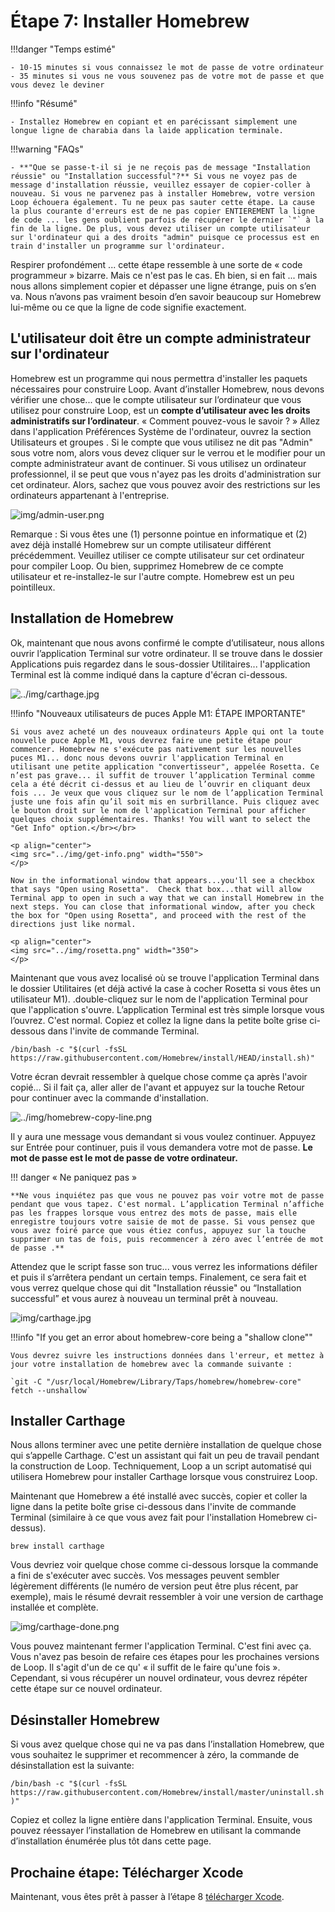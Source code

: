 # Étape 7: Installer Homebrew

!!!danger "Temps estimé"

    - 10-15 minutes si vous connaissez le mot de passe de votre ordinateur
    - 35 minutes si vous ne vous souvenez pas de votre mot de passe et que vous devez le deviner

!!!info "Résumé"

    - Installez Homebrew en copiant et en parécissant simplement une longue ligne de charabia dans la laide application terminale.

!!!warning "FAQs"

    - **"Que se passe-t-il si je ne reçois pas de message "Installation réussie" ou "Installation successful"?** Si vous ne voyez pas de message d'installation réussie, veuillez essayer de copier-coller à nouveau. Si vous ne parvenez pas à installer Homebrew, votre version Loop échouera également. Tu ne peux pas sauter cette étape. La cause la plus courante d'erreurs est de ne pas copier ENTIEREMENT la ligne de code ... les gens oublient parfois de récupérer le dernier `"` à la fin de la ligne. De plus, vous devez utiliser un compte utilisateur sur l'ordinateur qui a des droits "admin" puisque ce processus est en train d'installer un programme sur l'ordinateur.

Respirer profondément ... cette étape ressemble à une sorte de « code programmeur » bizarre. Mais ce n'est pas le cas. Eh bien, si en fait ... mais nous allons simplement copier et dépasser une ligne étrange, puis on s’en va. Nous n’avons pas vraiment besoin d’en savoir beaucoup sur Homebrew lui-même ou ce que la ligne de code signifie exactement.

## L'utilisateur doit être un compte administrateur sur l'ordinateur

Homebrew est un programme qui nous permettra d'installer les paquets nécessaires pour construire Loop. Avant d’installer Homebrew, nous devons vérifier une chose... que le compte utilisateur sur l’ordinateur que vous utilisez pour construire Loop, est un **compte d’utilisateur avec les droits administratifs sur l’ordinateur**. « Comment pouvez-vous le savoir ? » Allez dans l'application Préférences Système de l'ordinateur, ouvrez la section Utilisateurs et groupes . Si le compte que vous utilisez ne dit pas "Admin" sous votre nom, alors vous devez cliquer sur le verrou et le modifier pour un compte administrateur avant de continuer. Si vous utilisez un ordinateur professionnel, il se peut que vous n'ayez pas les droits d'administration sur cet ordinateur. Alors, sachez que vous pouvez avoir des restrictions sur les ordinateurs appartenant à l'entreprise.

![img/admin-user.png](img/admin-user.png)

Remarque : Si vous êtes une (1) personne pointue en informatique et (2) avez déjà installé Homebrew sur un compte utilisateur différent précédemment. Veuillez utiliser ce compte utilisateur sur cet ordinateur pour compiler Loop. Ou bien, supprimez Homebrew de ce compte utilisateur et re-installez-le sur l'autre compte. Homebrew est un peu pointilleux.

## Installation de Homebrew

Ok, maintenant que nous avons confirmé le compte d’utilisateur, nous allons ouvrir l’application Terminal sur votre ordinateur. Il se trouve dans le dossier Applications puis regardez dans le sous-dossier Utilitaires... l'application Terminal est là comme indiqué dans la capture d'écran ci-dessous.

![../img/carthage.jpg](img/terminal.png)

!!!info "Nouveaux utilisateurs de puces Apple M1: ÉTAPE IMPORTANTE"

    Si vous avez acheté un des nouveaux ordinateurs Apple qui ont la toute nouvelle puce Apple M1, vous devrez faire une petite étape pour commencer. Homebrew ne s'exécute pas nativement sur les nouvelles puces M1... donc nous devons ouvrir l'application Terminal en utilisant une petite application "convertisseur", appelée Rosetta. Ce n’est pas grave... il suffit de trouver l’application Terminal comme cela a été décrit ci-dessus et au lieu de l’ouvrir en cliquant deux fois ... Je veux que vous cliquez sur le nom de l’application Terminal juste une fois afin qu’il soit mis en surbrillance. Puis cliquez avec le bouton droit sur le nom de l'application Terminal pour afficher quelques choix supplémentaires. Thanks! You will want to select the "Get Info" option.</br></br>
    
    <p align="center">
    <img src="../img/get-info.png" width="550">
    </p>
    
    Now in the informational window that appears...you'll see a checkbox that says "Open using Rosetta".  Check that box...that will allow Terminal app to open in such a way that we can install Homebrew in the next steps. You can close that informational window, after you check the box for "Open using Rosetta", and proceed with the rest of the directions just like normal.
    
    <p align="center">
    <img src="../img/rosetta.png" width="350">
    </p>

Maintenant que vous avez localisé où se trouve l'application Terminal dans le dossier Utilitaires (et déjà activé la case à cocher Rosetta si vous êtes un utilisateur M1). .double-cliquez sur le nom de l'application Terminal pour que l'application s'ouvre. L’application Terminal est très simple lorsque vous l’ouvrez. C'est normal. Copiez et collez la ligne dans la petite boîte grise ci-dessous dans l'invite de commande Terminal.

 `/bin/bash -c "$(curl -fsSL https://raw.githubusercontent.com/Homebrew/install/HEAD/install.sh)"`

Votre écran devrait ressembler à quelque chose comme ça après l'avoir copié... Si il fait ça, aller aller de l'avant et appuyez sur la touche Retour pour continuer avec la commande d'installation.

![../img/homebrew-copy-line.png](img/homebrew-copy-line.png)

Il y aura une message vous demandant si vous voulez continuer.  Appuyez sur Entrée pour continuer, puis il vous demandera votre mot de passe.  **Le mot de passe est le mot de passe de votre ordinateur.**

!!! danger « Ne paniquez pas »

    **Ne vous inquiétez pas que vous ne pouvez pas voir votre mot de passe pendant que vous tapez. C'est normal. L’application Terminal n’affiche pas les frappes lorsque vous entrez des mots de passe, mais elle enregistre toujours votre saisie de mot de passe. Si vous pensez que vous avez foiré parce que vous étiez confus, appuyez sur la touche supprimer un tas de fois, puis recommencer à zéro avec l’entrée de mot de passe .**

Attendez que le script fasse son truc... vous verrez les informations défiler et puis il s’arrêtera pendant un certain temps. Finalement, ce sera fait et vous verrez quelque chose qui dit "Installation réussie" ou “Installation successful” et vous aurez à nouveau un terminal prêt à nouveau.

![img/carthage.jpg](img/carthage.jpg)

!!!info "If you get an error about homebrew-core being a "shallow clone""

    Vous devrez suivre les instructions données dans l'erreur, et mettez à jour votre installation de homebrew avec la commande suivante :
    
    `git -C "/usr/local/Homebrew/Library/Taps/homebrew/homebrew-core" fetch --unshallow`

## Installer Carthage

Nous allons terminer avec une petite dernière installation de quelque chose qui s’appelle Carthage. C'est un assistant qui fait un peu de travail pendant la construction de Loop. Techniquement, Loop a un script automatisé qui utilisera Homebrew pour installer Carthage lorsque vous construirez Loop.

Maintenant que Homebrew a été installé avec succès, copier et coller la ligne dans la petite boîte grise ci-dessous dans l'invite de commande Terminal (similaire à ce que vous avez fait pour l'installation Homebrew ci-dessus).

`brew install carthage`

Vous devriez voir quelque chose comme ci-dessous lorsque la commande a fini de s'exécuter avec succès. Vos messages peuvent sembler légèrement différents (le numéro de version peut être plus récent, par exemple), mais le résumé devrait ressembler à voir une version de carthage installée et complète.

![img/carthage-done.png](img/carthage-done.png)

Vous pouvez maintenant fermer l'application Terminal. C'est fini avec ça. Vous n'avez pas besoin de refaire ces étapes pour les prochaines versions de Loop. Il s'agit d'un de ce qu' « il suffit de le faire qu'une fois ». Cependant, si vous récupérer un nouvel ordinateur, vous devrez répéter cette étape sur ce nouvel ordinateur.

## Désinstaller Homebrew

Si vous avez quelque chose qui ne va pas dans l’installation Homebrew, que vous souhaitez le supprimer et recommencer à zéro, la commande de désinstallation est la suivante:

`/bin/bash -c "$(curl -fsSL https://raw.githubusercontent.com/Homebrew/install/master/uninstall.sh)"`

Copiez et collez la ligne entière dans l'application Terminal. Ensuite, vous pouvez réessayer l’installation de Homebrew en utilisant la commande d’installation énumérée plus tôt dans cette page.

## Prochaine étape: Télécharger Xcode

Maintenant, vous êtes prêt à passer à l’étape 8 [télécharger Xcode](step8.md).
